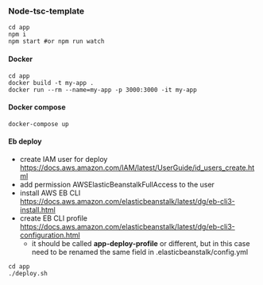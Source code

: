 ### Node-tsc-template

```shell
cd app
npm i
npm start #or npm run watch
```

#### Docker
```shell
cd app
docker build -t my-app .
docker run --rm --name=my-app -p 3000:3000 -it my-app
```

#### Docker compose
```shell
docker-compose up
```

#### Eb deploy

- create IAM user for deploy https://docs.aws.amazon.com/IAM/latest/UserGuide/id_users_create.html
- add permission AWSElasticBeanstalkFullAccess to the user
- install AWS EB CLI  https://docs.aws.amazon.com/elasticbeanstalk/latest/dg/eb-cli3-install.html
- create EB CLI profile https://docs.aws.amazon.com/elasticbeanstalk/latest/dg/eb-cli3-configuration.html
    - it should be called **app-deploy-profile** or different, but in this case need to be renamed the same field in .elasticbeanstalk/config.yml


```shell
cd app
./deploy.sh
```
